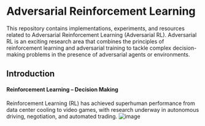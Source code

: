 # Adversarial Reinforcement Learning
This repository contains implementations, experiments, and resources related to Adversarial Reinforcement Learning (Adversarial RL). Adversarial RL is an exciting research area that combines the principles of reinforcement learning and adversarial training to tackle complex decision-making problems in the presence of adversarial agents or environments.

## Introduction
#### Reinforcement Learning – Decision Making
Reinforcement Learning (RL) has achieved superhuman performance from data center cooling to video games, with research underway in autonomous driving, negotiation, and automated trading.
![image](https://github.com/yash2001-positivecoder/Adversarial_Reinforcement_Learning/assets/99791529/f400e394-6765-42f8-b278-46fa82eeaaea)

